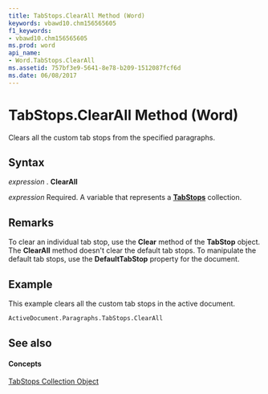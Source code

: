 ```yaml
---
title: TabStops.ClearAll Method (Word)
keywords: vbawd10.chm156565605
f1_keywords:
- vbawd10.chm156565605
ms.prod: word
api_name:
- Word.TabStops.ClearAll
ms.assetid: 757bf3e9-5641-8e78-b209-1512087fcf6d
ms.date: 06/08/2017
---
```



# TabStops.ClearAll Method (Word)

Clears all the custom tab stops from the specified paragraphs.


## Syntax

 _expression_ . **ClearAll**

 _expression_ Required. A variable that represents a **[TabStops](Word.tabstops.md)** collection.


## Remarks

To clear an individual tab stop, use the  **Clear** method of the **TabStop** object. The **ClearAll** method doesn't clear the default tab stops. To manipulate the default tab stops, use the **DefaultTabStop** property for the document.








## Example

This example clears all the custom tab stops in the active document.


```vb
ActiveDocument.Paragraphs.TabStops.ClearAll
```


## See also


#### Concepts


[TabStops Collection Object](Word.tabstops.md)

